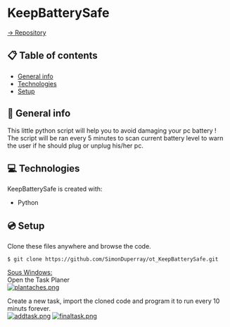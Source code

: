 # KeepBatterySafe

[-> Repository](https://github.com/SimonDuperray/ot_KeepBatterySafe)

## :clipboard: Table of contents
* [General info](#general-info)
* [Technologies](#technologies)
* [Setup](#setup)

## :page_facing_up: General info
This little python script will help you to avoid damaging your pc battery ! The script will be ran every 5 minutes to scan current battery level to warn the user if he should plug or unplug his/her pc.
	
## :computer: Technologies
KeepBatterySafe is created with:
* Python
	
## :cd: Setup
Clone these files anywhere and browse the code.
```batch
$ git clone https://github.com/SimonDuperray/ot_KeepBatterySafe.git
```
<ins>Sous Windows:</ins><br>
Open the Task Planer<br>
[![plantaches.png](https://i.postimg.cc/cLwZk35j/plantaches.png)](https://postimg.cc/3k8PdkhC)

Create a new task, import the cloned code and program it to run every 10 minuts forever.<br>
[![addtask.png](https://i.postimg.cc/GttTvKK6/addtask.png)](https://postimg.cc/8f8CShqb)
[![finaltask.png](https://i.postimg.cc/MpSRF7pf/finaltask.png)](https://postimg.cc/kBTBVt87)
